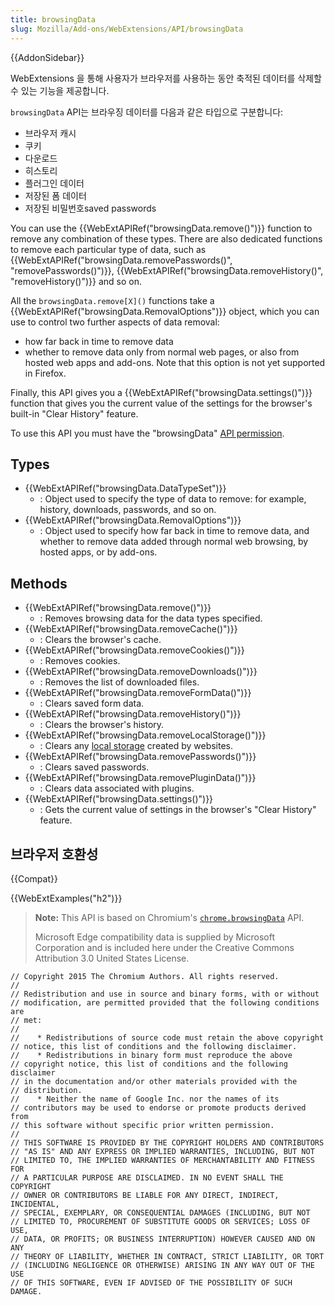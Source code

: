 ```yaml
---
title: browsingData
slug: Mozilla/Add-ons/WebExtensions/API/browsingData
---
```


{{AddonSidebar}}

WebExtensions 을 통해 사용자가 브라우저를 사용하는 동안 축적된 데이터를 삭제할 수 있는 기능을 제공합니다.

`browsingData` API는 브라우징 데이터를 다음과 같은 타입으로 구분합니다:

- 브라우저 캐시
- 쿠키
- 다운로드
- 히스토리
- 플러그인 데이터
- 저장된 폼 데이터
- 저장된 비밀번호saved passwords

You can use the {{WebExtAPIRef("browsingData.remove()")}} function to remove any combination of these types. There are also dedicated functions to remove each particular type of data, such as {{WebExtAPIRef("browsingData.removePasswords()", "removePasswords()")}}, {{WebExtAPIRef("browsingData.removeHistory()", "removeHistory()")}} and so on.

All the `browsingData.remove[X]()` functions take a {{WebExtAPIRef("browsingData.RemovalOptions")}} object, which you can use to control two further aspects of data removal:

- how far back in time to remove data
- whether to remove data only from normal web pages, or also from hosted web apps and add-ons. Note that this option is not yet supported in Firefox.

Finally, this API gives you a {{WebExtAPIRef("browsingData.settings()")}} function that gives you the current value of the settings for the browser's built-in "Clear History" feature.

To use this API you must have the "browsingData" [API permission](/en-US/docs/Mozilla/Add-ons/WebExtensions/manifest.json/permissions#api_permissions).

## Types

- {{WebExtAPIRef("browsingData.DataTypeSet")}}
  - : Object used to specify the type of data to remove: for example, history, downloads, passwords, and so on.
- {{WebExtAPIRef("browsingData.RemovalOptions")}}
  - : Object used to specify how far back in time to remove data, and whether to remove data added through normal web browsing, by hosted apps, or by add-ons.

## Methods

- {{WebExtAPIRef("browsingData.remove()")}}
  - : Removes browsing data for the data types specified.
- {{WebExtAPIRef("browsingData.removeCache()")}}
  - : Clears the browser's cache.
- {{WebExtAPIRef("browsingData.removeCookies()")}}
  - : Removes cookies.
- {{WebExtAPIRef("browsingData.removeDownloads()")}}
  - : Removes the list of downloaded files.
- {{WebExtAPIRef("browsingData.removeFormData()")}}
  - : Clears saved form data.
- {{WebExtAPIRef("browsingData.removeHistory()")}}
  - : Clears the browser's history.
- {{WebExtAPIRef("browsingData.removeLocalStorage()")}}
  - : Clears any [local storage](/en-US/docs/Web/API/Window/localStorage) created by websites.
- {{WebExtAPIRef("browsingData.removePasswords()")}}
  - : Clears saved passwords.
- {{WebExtAPIRef("browsingData.removePluginData()")}}
  - : Clears data associated with plugins.
- {{WebExtAPIRef("browsingData.settings()")}}
  - : Gets the current value of settings in the browser's "Clear History" feature.

## 브라우저 호환성

{{Compat}}

{{WebExtExamples("h2")}}

> **Note:** This API is based on Chromium's [`chrome.browsingData`](https://developer.chrome.com/docs/extensions/reference/browsingData/) API.
>
> Microsoft Edge compatibility data is supplied by Microsoft Corporation and is included here under the Creative Commons Attribution 3.0 United States License.

```
// Copyright 2015 The Chromium Authors. All rights reserved.
//
// Redistribution and use in source and binary forms, with or without
// modification, are permitted provided that the following conditions are
// met:
//
//    * Redistributions of source code must retain the above copyright
// notice, this list of conditions and the following disclaimer.
//    * Redistributions in binary form must reproduce the above
// copyright notice, this list of conditions and the following disclaimer
// in the documentation and/or other materials provided with the
// distribution.
//    * Neither the name of Google Inc. nor the names of its
// contributors may be used to endorse or promote products derived from
// this software without specific prior written permission.
//
// THIS SOFTWARE IS PROVIDED BY THE COPYRIGHT HOLDERS AND CONTRIBUTORS
// "AS IS" AND ANY EXPRESS OR IMPLIED WARRANTIES, INCLUDING, BUT NOT
// LIMITED TO, THE IMPLIED WARRANTIES OF MERCHANTABILITY AND FITNESS FOR
// A PARTICULAR PURPOSE ARE DISCLAIMED. IN NO EVENT SHALL THE COPYRIGHT
// OWNER OR CONTRIBUTORS BE LIABLE FOR ANY DIRECT, INDIRECT, INCIDENTAL,
// SPECIAL, EXEMPLARY, OR CONSEQUENTIAL DAMAGES (INCLUDING, BUT NOT
// LIMITED TO, PROCUREMENT OF SUBSTITUTE GOODS OR SERVICES; LOSS OF USE,
// DATA, OR PROFITS; OR BUSINESS INTERRUPTION) HOWEVER CAUSED AND ON ANY
// THEORY OF LIABILITY, WHETHER IN CONTRACT, STRICT LIABILITY, OR TORT
// (INCLUDING NEGLIGENCE OR OTHERWISE) ARISING IN ANY WAY OUT OF THE USE
// OF THIS SOFTWARE, EVEN IF ADVISED OF THE POSSIBILITY OF SUCH DAMAGE.
```

